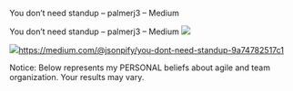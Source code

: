 You don’t need standup – palmerj3 – Medium

You don’t need standup – palmerj3 – Medium
![](../_resources/4155ebd4644cef50cd1ee3e511829e37.png)

![](../_resources/a59c6579e2ce83f917bf56063cfff56c.png)https://medium.com/@jsonpify/you-dont-need-standup-9a74782517c1

Notice: Below represents my PERSONAL beliefs about agile and team organization. Your results may vary.
